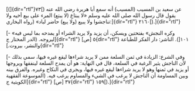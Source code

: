 [(]{dir="rtl"}۷۳[) عن سعيد بن المسيب (المسيب) أنه سمع أبا هريرة رضي الله
عنه يقول قال رسول الله صلى الله عليه وسلم «لا يبتاع (لا يبتع) المرء على
بيع أخيه ولا تناجشوا ولا يبيع (ولا يبع) حاضر لباد» (رواه
البخاري:]{dir="rtl"} ٢١٦٠[).]{dir="rtl"}

[- «وكره النجش» بفتحتين ويسكن، أن يزيد ولا يريد الشراء أو يمدحه بما ليس
فيه ليروجه. (الدر المختار ج]{dir="rtl"} ٥ [ص]{dir="rtl"} ١٠١[). الناشر:
دار الفكر للطباعة والنشر، بيروت.]{dir="rtl"}

[- وفي الشرع: الزيادة في ثمن السلعة ممن لا يريد شراءها ليقع غيره فيها،
سمي بذلك لأن الناجش يثير الرغبة في السلعة، قال في النهاية: هو أن يمدح
السلعة لينفقها ويروجها أو يزيد في ثمنها وهو لا يريد شراءها ليقع غيره
فيها، ويجري في النكاح وغيره. والفرق بينه وبين المساومة أن الناجش لا يرغب
في الشيء والمساوم يرغب فيه. (الموسوعة الفقهية الكويتية ج]{dir="rtl"} ٣٧
[ص]{dir="rtl"} ١٥٩[).]{dir="rtl"}
